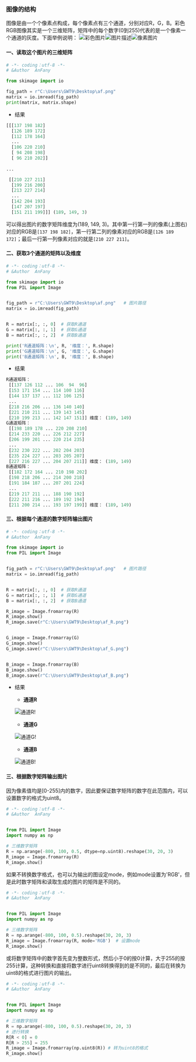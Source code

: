 
### 图像的结构

图像是由一个个像素点构成，每个像素点有三个通道，分别对应R，G，B。彩色RGB图像其实是一个三维矩阵，矩阵中的每个数字(0到255)代表的是一个像素一个通道的灰度。下面举例说明：
![彩色图片](https://github.com/Anfany/Machine-Learning-for-Beginner-by-Python3/blob/master/CNN/Fig/af.png)![图片描述](https://github.com/Anfany/Machine-Learning-for-Beginner-by-Python3/blob/master/CNN/Fig/af_doc.png)![像素图片](https://github.com/Anfany/Machine-Learning-for-Beginner-by-Python3/blob/master/CNN/Fig/af_pixel.png)

#### 一、读取这个图片的三维矩阵
```python
# -*- coding：utf-8 -*-
# &Author  AnFany

from skimage import io

fig_path = r"C:\Users\GWT9\Desktop\af.png"
matrix = io.imread(fig_path)  
print(matrix, matrix.shape)
```

* 结果
```python
[[[137 198 182]
  [126 189 172]
  [112 178 164]
  ...
  [106 220 210]
  [ 94 208 198]
  [ 96 210 202]]
  
...

 [[210 227 211]
  [199 216 200]
  [213 227 214]
  ...
  [142 204 193]
  [147 207 197]
  [151 211 199]]] (189, 149, 3)
```

可以得出图片的数字矩阵维度为(189, 149, 3)。其中第一行第一列的像素(上图右)对应的RGB是```[137 198 182]```，第一行第二列的像素对应的RGB是```[126 189 172]```；最后一行第一列像素对应的就是```[210 227 211]```。

#### 二、获取3个通道的矩阵以及维度

```python
# -*- coding：utf-8 -*-
# &Author  AnFany

from skimage import io
from PIL import Image


fig_path = r"C:\Users\GWT9\Desktop\af.png"   # 图片路径
matrix = io.imread(fig_path)


R = matrix[:, :, 0]  # 获取R通道
G = matrix[:, :, 1]  # 获取G通道
B = matrix[:, :, 2]  # 获取B通道

print('R通道矩阵：\n', R, '维度：', R.shape)
print('G通道矩阵：\n', G, '维度：', G.shape)
print('B通道矩阵：\n', B, '维度：', B.shape)
```
* 结果
```python
R通道矩阵：
 [[137 126 112 ... 106  94  96]
 [153 171 154 ... 114 100 116]
 [144 137 137 ... 112 106 125]
 ...
 [218 216 206 ... 136 140 140]
 [221 210 211 ... 139 143 145]
 [210 199 213 ... 142 147 151]] 维度： (189, 149)
G通道矩阵：
 [[198 189 178 ... 220 208 210]
 [214 233 220 ... 226 212 227]
 [206 199 201 ... 220 214 235]
 ...
 [232 230 222 ... 202 204 203]
 [235 224 227 ... 203 205 207]
 [227 216 227 ... 204 207 211]] 维度： (189, 149)
B通道矩阵：
 [[182 172 164 ... 210 198 202]
 [198 218 206 ... 214 200 218]
 [191 184 187 ... 207 201 224]
 ...
 [219 217 211 ... 188 190 192]
 [222 211 216 ... 189 192 194]
 [211 200 214 ... 193 197 199]] 维度： (189, 149)
```

#### 三、根据每个通道的数字矩阵输出图片

```python
# -*- coding：utf-8 -*-
# &Author  AnFany

from skimage import io
from PIL import Image


fig_path = r"C:\Users\GWT9\Desktop\af.png"   # 图片路径
matrix = io.imread(fig_path)


R = matrix[:, :, 0]  # 获取R通道
G = matrix[:, :, 1]  # 获取G通道
B = matrix[:, :, 2]  # 获取B通道

R_image = Image.fromarray(R)
R_image.show()
R_image.save(r"C:\Users\GWT9\Desktop\af_R.png")


G_image = Image.fromarray(G)
G_image.show()
G_image.save(r"C:\Users\GWT9\Desktop\af_G.png")


B_image = Image.fromarray(B)
B_image.show()
B_image.save(r"C:\Users\GWT9\Desktop\af_B.png")
```

* 结果

  + **通道R**
  
  ![通道R](https://github.com/Anfany/Machine-Learning-for-Beginner-by-Python3/blob/master/CNN/Fig/af_R.png)!
  
  + **通道G**
  
  ![通道G](https://github.com/Anfany/Machine-Learning-for-Beginner-by-Python3/blob/master/CNN/Fig/af_G.png)!
  

  + **通道B**

  ![通道B](https://github.com/Anfany/Machine-Learning-for-Beginner-by-Python3/blob/master/CNN/Fig/af_B.png)!
  
  
 #### 三、根据数字矩阵输出图片 
 
  因为像素值均是[0-255]内的数字，因此要保证数字矩阵的数字在此范围内，可以设置数字的格式为uint8。
 
 ```python
 # -*- coding：utf-8 -*-
# &Author  AnFany


from PIL import Image
import numpy as np

# 三维数字矩阵
R = np.arange(-800, 100, 0.5, dtype=np.uint8).reshape(30, 20, 3)
R_image = Image.fromarray(R)
R_image.show()
```
如果不转换数字格式，也可以为输出的图设定mode，例如mode设置为'RGB'，但是此时数字矩阵和读取生成的图片的矩阵是不同的。
```python
# -*- coding：utf-8 -*-
# &Author  AnFany


from PIL import Image
import numpy as np

# 三维数字矩阵
R = np.arange(-800, 100, 0.5).reshape(30, 20, 3)
R_image = Image.fromarray(R, mode='RGB')  # 设置mode
R_image.show()
```
或将数字矩阵中的数字首先变为整数形式，然后小于0的按0计算，大于255的按255计算，这种转换和直接将数字进行uint8转换得到的是不同的，最后在转换为uint8的格式进行图片的输出。 
```python
# -*- coding：utf-8 -*-
# &Author  AnFany


from PIL import Image
import numpy as np

# 三维数字矩阵
R = np.arange(-800, 100, 0.5).reshape(30, 20, 3)
# 进行转换
R[R < 0] = 0
R[R > 255] = 255
R_image = Image.fromarray(np.uint8(R)) # 转为uint8的格式
R_image.show()
```

